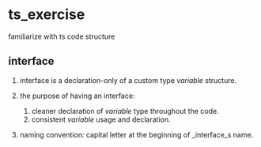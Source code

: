 # ts_exercise

familiarize with ts code structure

## interface

1. interface is a declaration-only of a custom type _variable_ structure.
2. the purpose of having an interface:

    1. cleaner declaration of _variable_ type throughout the code.
    2. consistent _variable_ usage and declaration.

3. naming convention: capital letter at the beginning of _interface_s name.